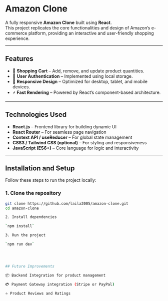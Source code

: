 # **Amazon Clone**

A fully responsive **Amazon Clone** built using **React**.  
This project replicates the core functionalities and design of Amazon’s e-commerce platform, providing an interactive and user-friendly shopping experience.

---

## **Features**

- 🛒 **Shopping Cart** – Add, remove, and update product quantities.  
- 🔐 **User Authentication** – Implemented using local storage.  
- 📱 **Responsive Design** – Optimized for desktop, tablet, and mobile devices.  
- ⚡ **Fast Rendering** – Powered by React’s component-based architecture.  

---

## **Technologies Used**

- **React.js** – Frontend library for building dynamic UI  
- **React Router** – For seamless page navigation  
- **Context API / useReducer** – For global state management  
- **CSS3 / Tailwind CSS (optional)** – For styling and responsiveness  
- **JavaScript (ES6+)** – Core language for logic and interactivity  

---

## **Installation and Setup**

Follow these steps to run the project locally:

### **1. Clone the repository**
```bash
git clone https://github.com/laila2005/amazon-clone.git
cd amazon-clone

2. Install dependencies

`npm install`

3. Run the project

`npm run dev`




## Future Improvements

📦 Backend Integration for product management

💳 Payment Gateway integration (Stripe or PayPal)

⭐ Product Reviews and Ratings

